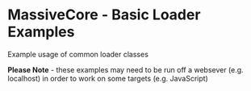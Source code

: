 MassiveCore - Basic Loader Examples
============

Example usage of common loader classes


**Please Note** - these examples may need to be run off a websever (e.g. localhost) in order to work on some targets (e.g. JavaScript)